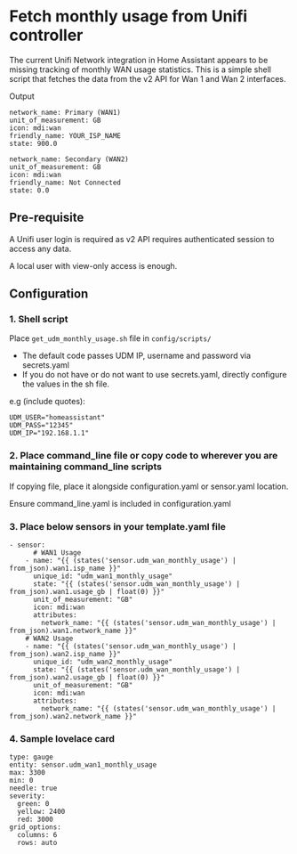 # Fetch monthly usage from Unifi controller

The current Unifi Network integration in Home Assistant appears to be missing tracking of monthly WAN usage statistics. This is a simple shell script that fetches the data from the v2 API for Wan 1 and Wan 2 interfaces.

Output
```
network_name: Primary (WAN1)
unit_of_measurement: GB
icon: mdi:wan
friendly_name: YOUR_ISP_NAME
state: 900.0
```
```
network_name: Secondary (WAN2)
unit_of_measurement: GB
icon: mdi:wan
friendly_name: Not Connected
state: 0.0
```


## Pre-requisite
A Unifi user login is required as v2 API requires authenticated session to access any data.

A local user with view-only access is enough.

## Configuration

### 1. Shell script
Place `get_udm_monthly_usage.sh` file in `config/scripts/`

* The default code passes UDM IP, username and password via secrets.yaml
* If you do not have or do not want to use secrets.yaml, directly configure the values in the sh file.

e.g (include quotes):
```
UDM_USER="homeassistant"
UDM_PASS="12345"
UDM_IP="192.168.1.1"
```

### 2. Place command_line file or copy code to wherever you are maintaining command_line scripts

If copying file, place it alongside configuration.yaml or sensor.yaml location.

Ensure command_line.yaml is included in configuration.yaml


### 3. Place below sensors in your template.yaml file

```
- sensor:
      # WAN1 Usage
    - name: "{{ (states('sensor.udm_wan_monthly_usage') | from_json).wan1.isp_name }}"
      unique_id: "udm_wan1_monthly_usage"
      state: "{{ (states('sensor.udm_wan_monthly_usage') | from_json).wan1.usage_gb | float(0) }}"
      unit_of_measurement: "GB"
      icon: mdi:wan
      attributes:
        network_name: "{{ (states('sensor.udm_wan_monthly_usage') | from_json).wan1.network_name }}"
    # WAN2 Usage
    - name: "{{ (states('sensor.udm_wan_monthly_usage') | from_json).wan2.isp_name }}"
      unique_id: "udm_wan2_monthly_usage"
      state: "{{ (states('sensor.udm_wan_monthly_usage') | from_json).wan2.usage_gb | float(0) }}"
      unit_of_measurement: "GB"
      icon: mdi:wan
      attributes:
        network_name: "{{ (states('sensor.udm_wan_monthly_usage') | from_json).wan2.network_name }}"
```

### 4. Sample lovelace card

```
type: gauge
entity: sensor.udm_wan1_monthly_usage
max: 3300
min: 0
needle: true
severity:
  green: 0
  yellow: 2400
  red: 3000
grid_options:
  columns: 6
  rows: auto
```